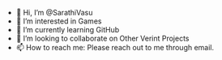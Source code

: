 - 👋 Hi, I’m @SarathiVasu
- 👀 I’m interested in Games
- 🌱 I’m currently learning GitHub
- 💞️ I’m looking to collaborate on Other Verint Projects
- 📫 How to reach me: Please reach out to me through email.

<!---
SarathiVasu/SarathiVasu is a ✨ special ✨ repository because its `README.md` (this file) appears on your GitHub profile.
You can click the Preview link to take a look at your changes.
--->
